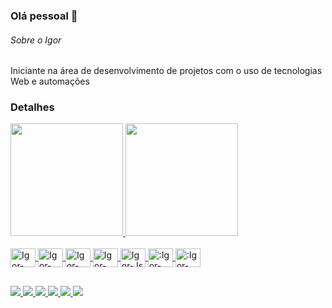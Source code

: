 ### Olá pessoal 👋

###### Sobre o Igor

Iniciante na área de desenvolvimento de projetos com o uso de tecnologias Web e automações

### Detalhes


<div>
  <a href="https://github.com/IgorMoreiraM">
  <img height="180em" src="https://github-readme-stats.vercel.app/api?username=IgorMoreiraM&show_icons=true&theme=cobalt"/>
  <img height="180em" src="https://github-readme-stats.vercel.app/api/top-langs/?username=IgorMoreiraM&theme=cobalt&layout=donut"/>
</div>

<div style="display: inline_block"><br>
  <img align="center" alt="Igor-React" height="30" width="40" src="https://cdn.jsdelivr.net/gh/devicons/devicon/icons/react/react-original.svg" />
  <img align="center" alt="Igor-HTML" height="30" width="40" src="https://cdn.jsdelivr.net/gh/devicons/devicon/icons/html5/html5-original.svg" />
  <img align="center" alt="Igor-CSS" height="30" width="40" src="https://cdn.jsdelivr.net/gh/devicons/devicon/icons/css3/css3-original.svg" />
  <img align="center" alt="Igor-CSharp" height="30" width="40" src="https://cdn.jsdelivr.net/gh/devicons/devicon/icons/csharp/csharp-original.svg" />
  <img align="center" alt="Igor-Js" height="30" width="40" src="https://cdn.jsdelivr.net/gh/devicons/devicon/icons/javascript/javascript-original.svg" />       <img align="center" alt=":Igor-Python" height="30" width="40"  src="https://cdn.jsdelivr.net/gh/devicons/devicon@latest/icons/python/python-original.svg" />
  <img align="center" alt=":Igor-Java" height="30" width="40" src="https://cdn.jsdelivr.net/gh/devicons/devicon@latest/icons/java/java-original.svg" />
          
</div>

##

<div>
  <a href="mailto:igorhenrique984@gmail.com" target="_blank"><img src="https://img.shields.io/badge/Gmail-D14836?style=for-the-badge&logo=gmail&logoColor=white">
  <a href="" target="_blank"><img src="https://img.shields.io/badge/Telegram-2CA5E0?style=for-the-badge&logo=telegram&logoColor=white">
  <a href="http://wa.me/556294551372" target="_blank"><img src="https://img.shields.io/badge/WhatsApp-25D366?style=for-the-badge&logo=whatsapp&logoColor=white">
  <a href="" target="_blank"><img src="https://img.shields.io/badge/Discord-7289DA?style=for-the-badge&logo=discord&logoColor=white">
  <a href="https://www.instagram.com/vir.igor/" target="_blank"><img src="https://img.shields.io/badge/Instagram-E4405F?style=for-the-badge&logo=instagram&logoColor=white">
  <a href="https://www.linkedin.com/in/igor-henrique-0a27a1267/" target="_blank"><img src="https://img.shields.io/badge/LinkedIn-0077B5?style=for-the-badge&logo=linkedin&logoColor=white">
</div>



